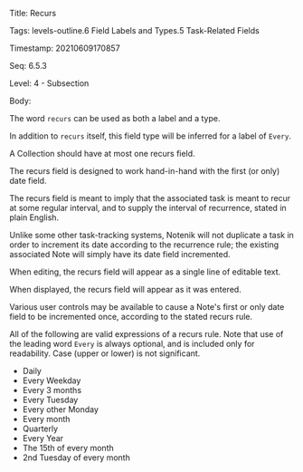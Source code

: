 Title:  Recurs

Tags:   levels-outline.6 Field Labels and Types.5 Task-Related Fields

Timestamp: 20210609170857

Seq:    6.5.3

Level:  4 - Subsection

Body: 

The word `recurs` can be used as both a label and a type. 

In addition to `recurs` itself, this field type will be inferred for a label of `Every`.

A Collection should have at most one recurs field. 

The recurs field is designed to work hand-in-hand with the first (or only) date field.

The recurs field is meant to imply that the associated task is meant to recur at some regular interval, and to supply the interval of recurrence, stated in plain English. 

Unlike some other task-tracking systems, Notenik will not duplicate a task in order to increment its date according to the recurrence rule; the existing associated Note will simply have its date field incremented. 

When editing, the recurs field will appear as a single line of editable text.

When displayed, the recurs field will appear as it was entered.   

Various user controls may be available to cause a Note's first or only date field to be incremented once, according to the stated recurs rule. 

All of the following are valid expressions of a recurs rule. Note that use of the leading word `Every` is always optional, and is included only for readability. Case (upper or lower) is not significant. 

* Daily
* Every Weekday
* Every 3 months
* Every Tuesday
* Every other Monday
* Every month
* Quarterly
* Every Year
* The 15th of every month
* 2nd Tuesday of every month
